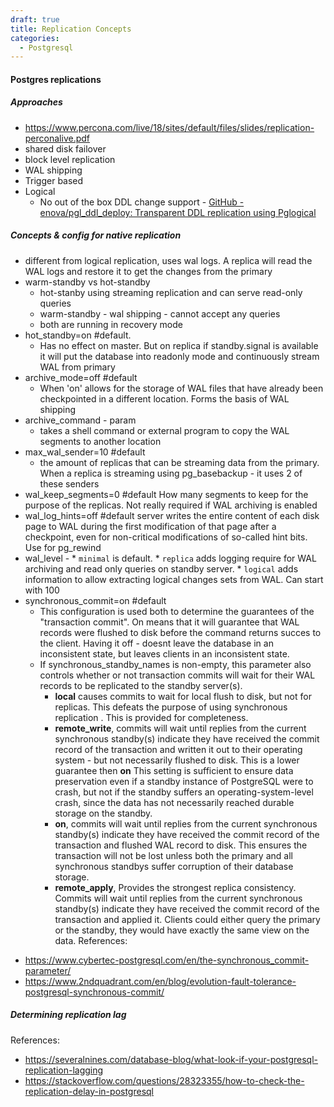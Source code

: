 ```yaml
---
draft: true
title: Replication Concepts
categories:
  - Postgresql
---
```

#### Postgres replications
##### Approaches
* https://www.percona.com/live/18/sites/default/files/slides/replication-perconalive.pdf
* shared disk failover
* block level replication
* WAL shipping
* Trigger based
* Logical
    * No out of the box DDL change support - [GitHub - enova/pgl\_ddl\_deploy: Transparent DDL replication using Pglogical](https://github.com/enova/pgl_ddl_deploy)
    
##### Concepts & config for native replication 

* different from logical replication, uses wal logs. A replica will read the WAL logs and restore it to get the changes from the primary
* warm-standby vs hot-standby
    * hot-stanby using streaming replication and can serve read-only queries
    * warm-standby - wal shipping - cannot accept any queries
    * both are running in recovery mode
* hot\_standby=on #default.
    * Has no effect on master. But on replica if standby.signal is available it will put the database into readonly mode and continuously stream WAL from primary
* archive\_mode=off #default
    * When 'on' allows for the storage of WAL files that have already been checkpointed in a different location. Forms the basis of WAL shipping
* archive\_command - param
    * takes a shell command or external program to copy the WAL segments to another location
* max\_wal\_sender=10 #default
    * the amount of replicas that can be streaming data from the primary. When a replica is streaming using pg\_basebackup - it uses 2 of these senders
* wal\_keep\_segments=0 #default
How many segments to keep for the purpose of the replicas. Not really required if WAL archiving is enabled
* wal\_log\_hints=off #default
server writes the entire content of each disk page to WAL during the first modification of that page after a checkpoint, even for non-critical modifications of so-called hint bits. Use for pg\_rewind
* wal\_level -
\* `minimal` is default.
\* `replica` adds logging require for WAL archiving and read only queries on standby server.
\* `logical` adds information to allow extracting logical changes sets from WAL. Can start with 100
* synchronous_commit=on #default
     * This configuration is used both to determine  the guarantees of the "transaction commit". On means that it will guarantee that WAL records were flushed to disk before the command returns succes  to the client.  Having it off - doesnt leave the database in an inconsistent state, but leaves clients in an inconsistent state. 
     * If synchronous_standby_names is non-empty, this parameter also controls whether or not transaction commits will wait for their WAL records to be replicated to the standby server(s).    
         *  **local** causes commits to wait for local flush to disk, but not for replicas. This defeats the purpose of using synchronous replication . This  is provided for completeness.
         * **remote_write**, commits will wait until replies from the current synchronous standby(s) indicate they have received the commit record of the transaction and written it out to their operating system - but not necessarily flushed to disk. This is a lower guarantee then **on** This setting is sufficient to ensure data preservation even if a standby instance of PostgreSQL were to crash, but not if the standby suffers an operating-system-level crash, since the data has not necessarily reached durable storage on the standby.
       *  **on**, commits will wait until replies from the current synchronous standby(s) indicate they have received the commit record of the transaction and flushed WAL record  to disk. This ensures the transaction will not be lost unless both the primary and all synchronous standbys suffer corruption of their database storage. 
         * **remote_apply**, Provides the strongest replica consistency. Commits will wait until replies from the current synchronous standby(s) indicate they have received the commit record of the transaction and applied it. Clients could either query the primary or the standby, they would have exactly the same view on the data.
References:
 - https://www.cybertec-postgresql.com/en/the-synchronous_commit-parameter/
 - https://www.2ndquadrant.com/en/blog/evolution-fault-tolerance-postgresql-synchronous-commit/
 

 ##### Determining replication lag

 References: 

 - https://severalnines.com/database-blog/what-look-if-your-postgresql-replication-lagging
 - https://stackoverflow.com/questions/28323355/how-to-check-the-replication-delay-in-postgresql





